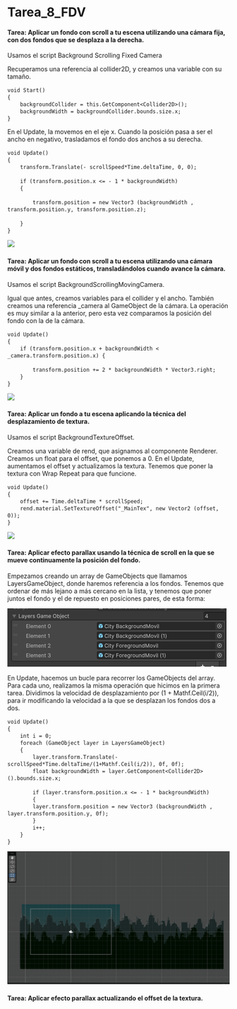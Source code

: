 # Tarea_8_FDV

#### Tarea: Aplicar un fondo con scroll a tu escena utilizando una cámara fija, con dos fondos que se desplaza a la derecha.

Usamos el script Background Scrolling Fixed Camera

Recuperamos una referencia al collider2D, y creamos una variable con su tamaño.
```
void Start()
{
    backgroundCollider = this.GetComponent<Collider2D>();
    backgroundWidth = backgroundCollider.bounds.size.x;   
}
```

En el Update, la movemos en el eje x. Cuando la posición pasa a ser el ancho en negativo, trasladamos el fondo dos anchos a su derecha.

```
void Update()
{
    transform.Translate(- scrollSpeed*Time.deltaTime, 0, 0);

    if (transform.position.x <= - 1 * backgroundWidth)
    {
        
        transform.position = new Vector3 (backgroundWidth , transform.position.y, transform.position.z);
        
    }
}
```

![](https://github.com/jsfabiani/Tarea_8_FDV/blob/main/gifs/FDV_8_gif_1.gif)


#### Tarea: Aplicar un fondo con scroll a tu escena utilizando una cámara móvil y dos fondos estáticos, transladándolos cuando avance la cámara.

Usamos el script BackgroundScrollingMovingCamera.

Igual que antes, creamos variables para el collider y el ancho. También creamos una referencia _camera al GameObject de la cámara. La operación es muy similar a la anterior, pero esta vez comparamos la posición del fondo con la de la cámara.

```
void Update()
{
    if (transform.position.x + backgroundWidth < _camera.transform.position.x) {

        transform.position += 2 * backgroundWidth * Vector3.right;
    }
}
```

![](https://github.com/jsfabiani/Tarea_8_FDV/blob/main/gifs/FDV_8_gif_2.gif)


#### Tarea: Aplicar un fondo a tu escena aplicando la técnica del desplazamiento de textura.

Usamos el script BackgroundTextureOffset.

Creamos una variable de rend, que asignamos al componente Renderer. Creamos un float para el offset, que ponemos a 0. En el Update, aumentamos el offset y actualizamos la textura. Tenemos que poner la textura con Wrap Repeat para que funcione.

```
void Update()
{
    offset += Time.deltaTime * scrollSpeed;
    rend.material.SetTextureOffset("_MainTex", new Vector2 (offset, 0));
}
```

![](https://github.com/jsfabiani/Tarea_8_FDV/blob/main/gifs/FDV_8_gif_3.gif)


#### Tarea: Aplicar efecto parallax usando la técnica de scroll en la que se mueve continuamente la posición del fondo.

Empezamos creando un array de GameObjects que llamamos LayersGameObject, donde haremos referencia a los fondos. Tenemos que ordenar de más lejano a más cercano en la lista, y tenemos que poner juntos el fondo y el de repuesto en posiciones pares, de esta forma:

![](https://github.com/jsfabiani/Tarea_8_FDV/blob/main/screenshots/FDV_8_screenshot_1.png)

En Update, hacemos un bucle para recorrer los GameObjects del array. Para cada uno, realizamos la misma operación que hicimos en la primera tarea. Dividimos la velocidad de desplazamiento por (1 + Mathf.Ceil(i/2)), para ir modificando la velocidad a la que se desplazan los fondos dos a dos.
```
void Update()
{
    int i = 0;
    foreach (GameObject layer in LayersGameObject)
    {
        layer.transform.Translate(- scrollSpeed*Time.deltaTime/(1+Mathf.Ceil(i/2)), 0f, 0f);
        float backgroundWidth = layer.GetComponent<Collider2D>().bounds.size.x;

        if (layer.transform.position.x <= - 1 * backgroundWidth)
        {               
        layer.transform.position = new Vector3 (backgroundWidth , layer.transform.position.y, 0f);
        }
        i++;
    } 
}
```
![](https://github.com/jsfabiani/Tarea_8_FDV/blob/main/gifs/FDV_8_gif_4.gif)


#### Tarea: Aplicar efecto parallax actualizando el offset de la textura.
